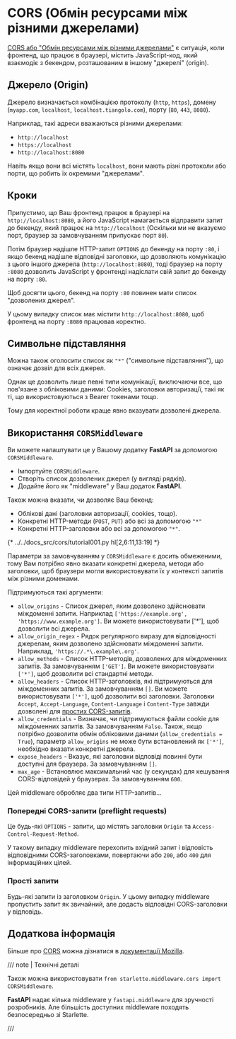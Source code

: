 # CORS (Обмін ресурсами між різними джерелами)

<a href="https://developer.mozilla.org/en-US/docs/Web/HTTP/CORS" class="external-link" target="_blank">CORS або "Обмін ресурсами між різними джерелами"</a> є ситуація, коли фронтенд, що працює в браузері, містить JavaScript-код, який взаємодіє з бекендом, розташованим в іншому "джерелі" (origin).

## Джерело (Origin)

Джерело визначається комбінацією протоколу (`http`, `https`), домену (`myapp.com`, `localhost`, `localhost.tiangolo.com`), порту (`80`, `443`, `8080`).


Наприклад, такі адреси вважаються різними джерелами:

* `http://localhost`
* `https://localhost`
* `http://localhost:8080`

Навіть якщо вони всі містять `localhost`, вони мають різні протоколи або порти, що робить їх окремими "джерелами".

## Кроки

Припустимо, що Ваш фронтенд працює в браузері на `http://localhost:8080`, а його JavaScript намагається відправити запит до бекенду, який працює на `http://localhost`  (Оскільки ми не вказуємо порт, браузер за замовчуванням припускає порт `80`).

Потім браузер надішле HTTP-запит `OPTIONS` до бекенду на порту `:80`, і якщо бекенд надішле відповідні заголовки, що дозволяють комунікацію з цього іншого джерела (`http://localhost:8080`), тоді браузер на порту `:8080` дозволить JavaScript у фронтенді надіслати свій запит до бекенду на порту `:80`.

Щоб досягти цього, бекенд на порту `:80` повинен мати список "дозволених джерел".

У цьому випадку список має містити `http://localhost:8080`, щоб фронтенд на порту `:8080` працював коректно.

## Символьне підставляння

Можна також оголосити список як `"*"` ("символьне підставляння"), що означає дозвіл для всіх джерел.

Однак це дозволить лише певні типи комунікації, виключаючи все, що пов'язане з обліковими даними: Cookies, заголовки авторизації, такі як ті, що використовуються з Bearer токенами тощо.

Тому для коректної роботи краще явно вказувати дозволені джерела.

## Використання `CORSMiddleware`

Ви можете налаштувати це у Вашому додатку **FastAPI** за допомогою `CORSMiddleware`.

* Імпортуйте `CORSMiddleware`.
* Створіть список дозволених джерел (у вигляді рядків).
* Додайте його як "middleware" у Ваш додаток **FastAPI**.


Також можна вказати, чи дозволяє Ваш бекенд:

* Облікові дані (заголовки авторизації, сookies, тощо).
* Конкретні HTTP-методи (`POST`, `PUT`) або всі за допомогою `"*"`
* Конкретні HTTP-заголовки або всі за допомогою `"*"`.


{* ../../docs_src/cors/tutorial001.py hl[2,6:11,13:19] *}

Параметри за замовчуванням у `CORSMiddleware` є досить обмеженими, тому Вам потрібно явно вказати конкретні джерела, методи або заголовки, щоб браузери могли використовувати їх у контексті запитів між різними доменами.


Підтримуються такі аргументи:

* `allow_origins` - Список джерел, яким дозволено здійснювати міждоменні запити.  Наприклад `['https://example.org', 'https://www.example.org']`. Ви можете використовувати ['*'], щоб дозволити всі джерела.
* `allow_origin_regex` - Рядок регулярного виразу для відповідності джерелам, яким дозволено здійснювати міждоменні запити. Наприклад, `'https://.*\.example\.org'`.
* `allow_methods` - Список HTTP-методів, дозволених для міждоменних запитів. За замовчуванням `['GET']`. Ви можете використовувати `['*']`, щоб дозволити всі стандартні методи.
* `allow_headers` - Список HTTP-заголовків, які підтримуються для міждоменних запитів. За замовчуванням `[]`. Ви можете використовувати `['*']`, щоб дозволити всі заголовки. Заголовки `Accept`, `Accept-Language`, `Content-Language` і `Content-Type` завжди дозволені для <a href="https://developer.mozilla.org/en-US/docs/Web/HTTP/CORS#simple_requests" class="external-link" rel="noopener" target="_blank">простих CORS-запитів</a>.
* `allow_credentials` - Визначає, чи підтримуються файли cookie для міждоменних запитів. За замовчуванням `False`. Також, якщо потрібно дозволити обмін обліковими даними (`allow_credentials = True`), параметр `allow_origins` не може бути встановлений як `['*']`, необхідно вказати конкретні джерела.
* `expose_headers` - Вказує, які заголовки відповіді повинні бути доступні для браузера. За замовчуванням `[]`.
* `max_age` - Встановлює максимальний час (у секундах) для кешування CORS-відповідей у браузерах. За замовчуванням `600`.

Цей middleware обробляє два типи HTTP-запитів...

### Попередні CORS-запити (preflight requests)

Це будь-які `OPTIONS` - запити, що містять заголовки `Origin` та `Access-Control-Request-Method`.

У такому випадку middleware перехопить вхідний запит і відповість відповідними CORS-заголовками, повертаючи або `200`, або `400` для інформаційних цілей.

### Прості запити

Будь-які запити із заголовком `Origin`. У цьому випадку middleware пропустить запит як звичайний, але додасть відповідні CORS-заголовки у відповідь.

## Додаткова інформація

Більше про <abbr title="Cross-Origin Resource Sharing">CORS</abbr> можна дізнатися в <a href="https://developer.mozilla.org/en-US/docs/Web/HTTP/CORS" class="external-link" target="_blank">документації Mozilla</a>.

/// note | Технічні деталі

Також можна використовувати `from starlette.middleware.cors import CORSMiddleware`.

**FastAPI** надає кілька middleware у `fastapi.middleware` для зручності розробників. Але більшість доступних middleware походять безпосередньо зі Starlette.

///
